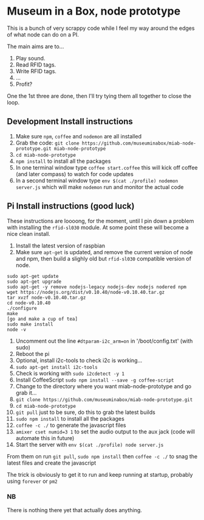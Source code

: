 # Museum in a Box, node prototype

This is a bunch of very scrappy code while I feel my way around the edges of what node can do on a PI.

The main aims are to...

1. Play sound.
2. Read RFID tags.
3. Write RFID tags.
4. ...
5. Profit?

One the 1st three are done, then I'll try tying them all together to close the loop.

## Development Install instructions

1. Make sure `npm`, `coffee` and `nodemon` are all installed
1. Grab the code: `git clone https://github.com/museuminabox/miab-node-prototype.git miab-node-prototype`
1. `cd miab-node-prototype`
1. `npm install` to install all the packages
1. In one terminal window type `coffee start.coffee` this will kick off coffee (and later compass) to watch for code updates
1. In a second terminal window type `env $(cat ./profile) nodemon server.js` which will make `nodemon` run and monitor the actual code

## Pi Install instructions (good luck)

These instructions are loooong, for the moment, until I pin down a problem with installing the `rfid-sl030` module. At some point these will become a nice clean install.

1. Install the latest version of raspbian
1. Make sure `apt-get` is updated, and remove the current version of node and npm, then build a slighly old but `rfid-sl030` compatible version of node.
```shell
sudo apt-get update
sudo apt-get upgrade
sudo apt-get -y remove nodejs-legacy nodejs-dev nodejs nodered npm
wget https://nodejs.org/dist/v0.10.40/node-v0.10.40.tar.gz
tar xvzf node-v0.10.40.tar.gz
cd node-v0.10.40
./configure
make
[go and make a cup of tea]
sudo make install
node -v
```

1. Uncomment out the line `#dtparam-i2c_arm=on` in '/boot/config.txt' (with sudo)
1. Reboot the pi
1. Optional, install i2c-tools to check i2c is working...
  1. `sudo apt-get install i2c-tools`
  1. Check is working with `sudo i2cdetect -y 1`
1. Install CoffeeScript `sudo npm install --save -g coffee-script`
1. Change to the directory where you want miab-node-prototype and go grab it...
1. `git clone https://github.com/museuminabox/miab-node-prototype.git`
1. `cd miab-node-prototype`
1. `git pull` just to be sure, do this to grab the latest builds
1. `sudo npm install` to install all the packages
1. `coffee -c ./` to generate the javascript files
1. `amixer cset numid=3 1` to set the audio output to the aux jack (code will automate this in future)
1. Start the server with `env $(cat ./profile) node server.js`

From them on run `git pull`, `sudo npm install` then `coffee -c ./` to snag the latest files and create the javascript

The trick is obviously to get it to run and keep running at startup, probably using `forever` or `pm2`

### NB

There is nothing there yet that actually does anything.
